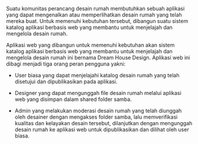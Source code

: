 Suatu komunitas perancang desain rumah membutuhkan sebuah aplikasi yang dapat mengenalkan atau memperlihatkan desain rumah yang telah mereka buat. Untuk memenuhi kebutuhan tersebut, dibangun suatu sistem katalog aplikasi berbasis web yang membantu untuk menjelajah dan mengelola desain rumah.

Aplikasi web yang dibangun untuk memenuhi kebutuhan akan sistem katalog aplikasi berbasis web yang membantu untuk menjelajah dan mengelola desain rumah ini bernama Dream House Design. Aplikasi web ini dibagi menjadi tiga orang peran pengguna yakni:


- User biasa yang dapat menjelajahi katalog desain rumah yang telah disetujui dan dipublikasikan pada aplikasi.

- Designer yang dapat mengunggah file desain rumah melalui aplikasi web yang disimpan dalam shared folder samba.

- Admin yang melakukan moderasi desain rumah yang telah diunggah oleh desainer dengan mengakses folder samba, lalu memverifikasi kualitas dan kelayakan desain tersebut, dilanjutkan dengan mengunggah desain rumah ke aplikasi web untuk dipublikasikan dan dilihat oleh user biasa.
